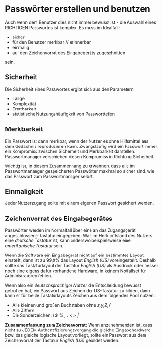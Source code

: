 # Passwörter erstellen und benutzen

Auch wenn dem Benutzer dies nicht immer bewusst ist - die Auswahl eines RICHTIGEN Passwortes ist komplex. Es muss im Idealfall:

* sicher
* für den Benutzer merkbar // erinnerbar
* einmalig
* auf den Zeichenvorrat des Eingabegeräts zugeschnitten

sein.

## Sicherheit

Die Sicherheit eines Passwortes ergibt sich aus den Parametern
* Länge
* Komplexität
* Erratbarkeit
* statistische Nutzungshäufigkeit von Passwortteilen

## Merkbarkeit

Ein Passwort ist dann merkbar,
wenn der Nutzer es ohne Hilfsmittel aus dem Gedächnis reproduzieren kann.
Zwangsläufig wird ein Passwort immer ein Kompromiss zwischen Sicherheit und Merkbarkeit darstellen.
Passwortmanager verschieben diesen Kompromiss in Richtung Sicherheit.

Wichtig ist, in diesem Zusammenhang zu erwähnen, dass alle im Passwortmananger gespeicherten Passwörter maximal so sicher sind, wie das Passwort zum Passwortmanager selbst.

## Einmaligkeit

Jeder Nutzerzugang sollte mit einem eigenen Passwort gesichert werden.

## Zeichenvorrat des Eingabegerätes

Passwörter werden im Normalfall über eine an das Zugangsgerät angeschlossene Tastatur eingegeben.
Was im Herkunftsland des Nutzers eine *deutsche Tastatur* ist,
kann anderswo beispielsweise eine *amerikanische Tastatur* sein.

Wenn die Software ein Eingabegerät nicht auf ein bestimmtes Layout
einstellt, dann ist zu 99,9% das Layout *English (US)* voreingestellt.
Deshalb sollte das Tastaturlayout
der Tastatur *English (US)* als Ausdruck
oder besser noch eine eigens dafür vorhandene Hardware,
in keinem Notfallset für Administratoren fehlen.

Wenn also ein *deutschsprachiger Nutzer* die Entscheidung bewusst getroffen hat, ein Passwort aus Zeichen der US-Tastatur zu bilden,
dann kann er für beide Tastaturlayouts
Zeichen aus dem folgenden Pool nutzen:

* Alle kleinen und großen Buchstaben ohne *z,y,Z,Y*
* Alle Ziffern
* Die Sonderzeichen: *! $ % , . < > |*

**Zusammenfassung zum Zeichenvorrat:** Wenn anzunehmenden ist,
dass nicht zu JEDEM Authentifizierungsvorgang die gleiche
Eingabehardware bzw. das gleiche logische Layout vorliegt,
sollte ein Passwort aus dem Zeichenvorrat der Tastatur *English (US)* gebildet werden.
